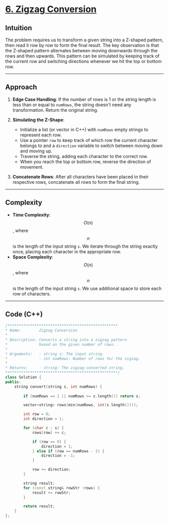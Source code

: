 # [6. Zigzag Conversion](https://leetcode.com/problems/zigzag-conversion/description/?envType=study-plan-v2&envId=top-interview-150)

## Intuition

The problem requires us to transform a given string into a Z-shaped pattern, then read it row by row to form the final result. The key observation is that the Z-shaped pattern alternates between moving downwards through the rows and then upwards. This pattern can be simulated by keeping track of the current row and switching directions whenever we hit the top or bottom row.

---

## Approach

1. **Edge Case Handling**: If the number of rows is 1 or the string length is less than or equal to `numRows`, the string doesn't need any transformation. Return the original string.

2. **Simulating the Z-Shape**:
   - Initialize a list (or vector in C++) with `numRows` empty strings to represent each row.
   - Use a pointer `row` to keep track of which row the current character belongs to and a `direction` variable to switch between moving down and moving up.
   - Traverse the string, adding each character to the correct row.
   - When you reach the top or bottom row, reverse the direction of movement.

3. **Concatenate Rows**: After all characters have been placed in their respective rows, concatenate all rows to form the final string.

---

## Complexity

- **Time Complexity**: $$O(n)$$, where $$n$$ is the length of the input string `s`. We iterate through the string exactly once, placing each character in the appropriate row.
- **Space Complexity**: $$O(n)$$, where $$n$$ is the length of the input string `s`. We use additional space to store each row of characters.

---

## Code (C++)

```cpp
/*************************************************
* Name:        Zigzag Conversion
* 
* Description: Converts a string into a zigzag pattern
*              based on the given number of rows.
* 
* Arguments:   - string s: The input string.
*              - int numRows: Number of rows for the zigzag.
* 
* Returns:     - string: The zigzag-converted string.
**************************************************/
class Solution {
public:
    string convert(string s, int numRows) {
        
        if (numRows == 1 || numRows >= s.length()) return s; 

        vector<string> rows(min(numRows, int(s.length())));

        int row = 0;
        int direction = 1;

        for (char c : s) {
            rows[row] += c;

            if (row == 0) {
                direction = 1;
            } else if (row == numRows - 1) {
                direction = -1;
            }

            row += direction;
        }

        string result;
        for (const string& rowStr :rows) {
            result += rowStr;
        } 

        return result;
    }
};
```
